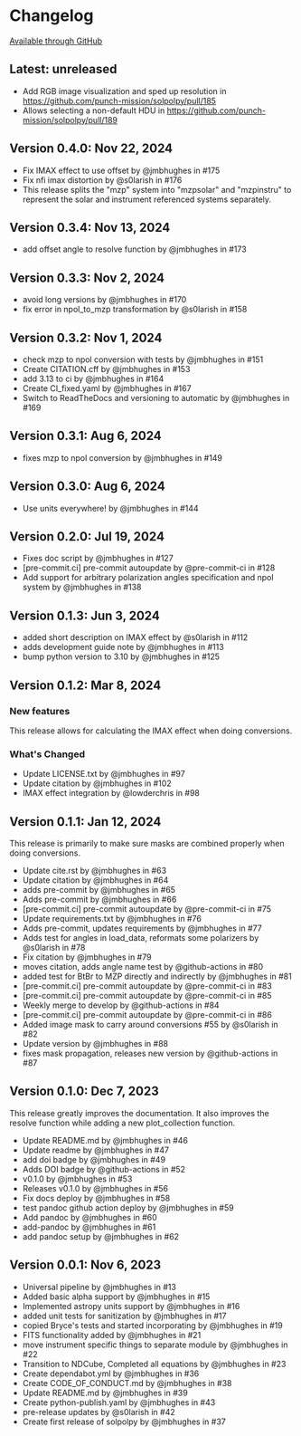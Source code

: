 # Changelog

[Available through GitHub](https://github.com/punch-mission/solpolpy/releases)

## Latest: unreleased

- Add RGB image visualization and sped up resolution in https://github.com/punch-mission/solpolpy/pull/185
- Allows selecting a non-default HDU in https://github.com/punch-mission/solpolpy/pull/189

## Version 0.4.0: Nov 22, 2024

- Fix IMAX effect to use offset by @jmbhughes in #175
- Fix nfi imax distortion by @s0larish in #176
- This release splits the "mzp" system into "mzpsolar" and "mzpinstru" to represent the solar and instrument referenced systems separately.

## Version 0.3.4: Nov 13, 2024

- add offset angle to resolve function by @jmbhughes in #173

## Version 0.3.3: Nov 2, 2024

- avoid long versions by @jmbhughes in #170
- fix error in npol_to_mzp transformation by @s0larish in #158

## Version 0.3.2: Nov 1, 2024

- check mzp to npol conversion with tests by @jmbhughes in #151
- Create CITATION.cff by @jmbhughes in #153
- add 3.13 to ci by @jmbhughes in #164
- Create CI_fixed.yaml by @jmbhughes in #167
- Switch to ReadTheDocs and versioning to automatic by @jmbhughes in #169

## Version 0.3.1: Aug 6, 2024

- fixes mzp to npol conversion by @jmbhughes in #149

## Version 0.3.0: Aug 6, 2024

- Use units everywhere! by @jmbhughes in #144

## Version 0.2.0: Jul 19, 2024

- Fixes doc script by @jmbhughes in #127
- [pre-commit.ci] pre-commit autoupdate by @pre-commit-ci in #128
- Add support for arbitrary polarization angles specification and npol system by @jmbhughes in #138

## Version 0.1.3: Jun 3, 2024

- added short description on IMAX effect by @s0larish in #112
- adds development guide note by @jmbhughes in #113
- bump python version to 3.10 by @jmbhughes in #125

## Version 0.1.2: Mar 8, 2024

### New features

This release allows for calculating the IMAX effect when doing conversions.

### What's Changed

- Update LICENSE.txt by @jmbhughes in #97
- Update citation by @jmbhughes in #102
- IMAX effect integration by @lowderchris in #98

## Version 0.1.1: Jan 12, 2024

This release is primarily to make sure masks are combined properly when doing conversions.

- Update cite.rst by @jmbhughes in #63
- Update citation by @jmbhughes in #64
- adds pre-commit by @jmbhughes in #65
- Adds pre-commit by @jmbhughes in #66
- [pre-commit.ci] pre-commit autoupdate by @pre-commit-ci in #75
- Update requirements.txt by @jmbhughes in #76
- Adds pre-commit, updates requirements by @jmbhughes in #77
- Adds test for angles in load_data, reformats some polarizers by @s0larish in #78
- Fix citation by @jmbhughes in #79
- moves citation, adds angle name test by @github-actions in #80
- added test for BtBr to MZP directly and indirectly by @jmbhughes in #81
- [pre-commit.ci] pre-commit autoupdate by @pre-commit-ci in #83
- [pre-commit.ci] pre-commit autoupdate by @pre-commit-ci in #85
- Weekly merge to develop by @github-actions in #84
- [pre-commit.ci] pre-commit autoupdate by @pre-commit-ci in #86
- Added image mask to carry around conversions #55 by @s0larish in #82
- Update version by @jmbhughes in #88
- fixes mask propagation, releases new version by @github-actions in #87

## Version 0.1.0: Dec 7, 2023

This release greatly improves the documentation. It also improves the resolve function while adding a new plot_collection function.

- Update README.md by @jmbhughes in #46
- Update readme by @jmbhughes in #47
- add doi badge by @jmbhughes in #49
- Adds DOI badge by @github-actions in #52
- v0.1.0 by @jmbhughes in #53
- Releases v0.1.0 by @jmbhughes in #56
- Fix docs deploy by @jmbhughes in #58
- test pandoc github action deploy by @jmbhughes in #59
- Add pandoc by @jmbhughes in #60
- add-pandoc by @jmbhughes in #61
- add pandoc setup by @jmbhughes in #62

## Version 0.0.1: Nov 6, 2023

- Universal pipeline by @jmbhughes in #13
- Added basic alpha support by @jmbhughes in #15
- Implemented astropy units support by @jmbhughes in #16
- added unit tests for sanitization by @jmbhughes in #17
- copied Bryce's tests and started incorporating by @jmbhughes in #19
- FITS functionality added by @jmbhughes in #21
- move instrument specific things to separate module by @jmbhughes in #22
- Transition to NDCube, Completed all equations by @jmbhughes in #23
- Create dependabot.yml by @jmbhughes in #36
- Create CODE_OF_CONDUCT.md by @jmbhughes in #38
- Update README.md by @jmbhughes in #39
- Create python-publish.yaml by @jmbhughes in #43
- pre-release updates by @s0larish in #42
- Create first release of solpolpy by @jmbhughes in #37
